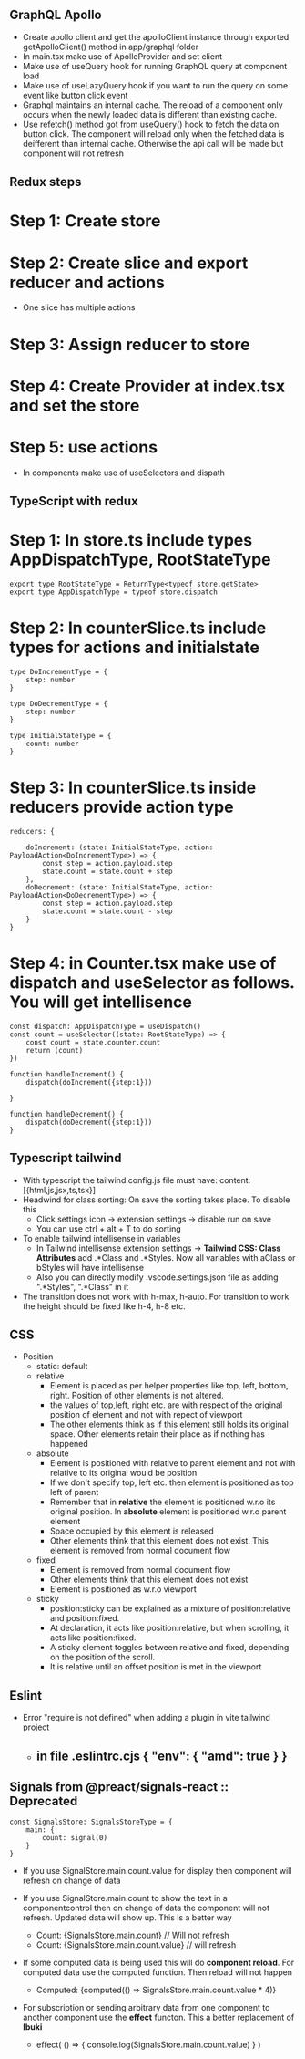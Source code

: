 ## GraphQL Apollo
- Create apollo client and get the apolloClient instance through exported getApolloClient() method in app/graphql folder
- In main.tsx make use of ApolloProvider and set client
- Make use of useQuery hook for running GraphQL query at component load
- Make use of useLazyQuery hook if you want to run the query on some event like button click event
- Graphql maintains an internal cache. The reload of a component only occurs when the newly loaded data is different than existing cache.
- Use refetch() method got from useQuery() hook to fetch the data on button click. The component will reload only when the fetched data is deifferent than internal cache. Otherwise the api call will be 	made but component will not refresh

## Redux steps
# Step 1: Create store
# Step 2: Create slice and export reducer and actions
- One slice has multiple actions
# Step 3: Assign reducer to store
# Step 4: Create Provider at index.tsx and set the store
# Step 5: use actions
- In components make use of useSelectors and dispath

## TypeScript with redux
# Step 1: In store.ts include types AppDispatchType, RootStateType
	export type RootStateType = ReturnType<typeof store.getState>
	export type AppDispatchType = typeof store.dispatch
# Step 2: In counterSlice.ts include types for actions and initialstate
	type DoIncrementType = {
	    step: number
	}

	type DoDecrementType = {
	    step: number
	}

	type InitialStateType = {
    	count: number
	}
# Step 3: In counterSlice.ts  inside reducers provide action type
	reducers: {

        doIncrement: (state: InitialStateType, action: PayloadAction<DoIncrementType>) => {
            const step = action.payload.step
            state.count = state.count + step
        },
        doDecrement: (state: InitialStateType, action: PayloadAction<DoDecrementType>) => {
            const step = action.payload.step
            state.count = state.count - step
        }
    }

# Step 4: in Counter.tsx make use of dispatch and useSelector as follows. You will get intellisence
	const dispatch: AppDispatchType = useDispatch()
    const count = useSelector((state: RootStateType) => {
        const count = state.counter.count
        return (count)
    })

    function handleIncrement() {
        dispatch(doIncrement({step:1}))
        
    }

    function handleDecrement() {
        dispatch(doDecrement({step:1}))
    }

## Typescript tailwind
- With typescript the tailwind.config.js file must have: content: [{html,js,jsx,ts,tsx}]
- Headwind for class sorting: On save the sorting takes place. To disable this
	- Click settings icon -> extension settings -> disable run on save 
	- You can use ctrl + alt + T to do sorting
- To enable tailwind intellisense in variables
	- In Tailwind intellisense extension settings -> **Tailwind CSS: Class Attributes** add .*Class and .*Styles. Now all variables with aClass or bStyles will have intellisense
	- Also you can directly modify .vscode.settings.json file as adding  ".*Styles", ".*Class" in it
- The transition does not work with h-max, h-auto. For transition to work the height should be fixed like h-4, h-8 etc.

## CSS
- Position
	- static: default
	- relative
		- Element is placed as per helper properties like top, left, bottom, right. Position of other elements is not altered.
		- the values of top,left, right etc. are with respect of the original position of element and not with repect of viewport
		- The other elements think as if this element still holds its original space. Other elements retain their place as if nothing has happened
	- absolute
		- Element is positioned with relative to parent element and not with relative to its original would be position
		- If we don't specify top, left etc. then element is positioned as top left of parent
		- Remember that in **relative** the element is positioned w.r.o its original position. In **absolute** element is positioned w.r.o parent element
		- Space occupied by this element is released
		- Other elements think that this element does not exist. This element is removed from normal document flow
	- fixed
		- Element is removed from normal document flow
		- Other elements think that this element does not exist
		- Element is positioned as w.r.o viewport
	- sticky
		- position:sticky can be explained as a mixture of position:relative and position:fixed. 
		- At declaration, it acts like position:relative, but when scrolling, it acts like position:fixed.
		- A sticky element toggles between relative and fixed, depending on the position of the scroll. 
		- It is relative until an offset position is met in the viewport
## Eslint
- Error "require is not defined" when adding a plugin in vite tailwind project
	- in file .eslintrc.cjs
		  {
		  "env": {
		    "amd": true
		  }
		}
		- 

## Signals from @preact/signals-react :: Deprecated
```
const SignalsStore: SignalsStoreType = {
    main: {
        count: signal(0)
    }
}
```
- If you use SignalStore.main.count.value for display then component will refresh on change of data
- If you use SignalStore.main.count to show the text in a componentcontrol then on change of data the component will not refresh. Updated data will show up. This is a better way
	- <label>Count: {SignalsStore.main.count}</label> // Will not refresh
	- <label>Count: {SignalsStore.main.count.value}</label> // will refresh

- If some computed data is being used this will do **component reload**. For computed data use the computed function. Then reload will not happen
	- <label>Computed: {computed(() => SignalsStore.main.count.value * 4)}</label>

- For subscription or sending arbitrary data from one component to another component use the **effect** functon. This a better replacement of **Ibuki**
	- effect(
        () => {
            console.log(SignalsStore.main.count.value)
        }
    )